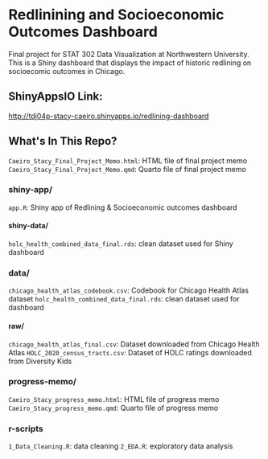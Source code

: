 # Redlinining and Socioeconomic Outcomes Dashboard 

Final project for STAT 302 Data Visualization at Northwestern University. 
This is a Shiny dashboard that displays the impact of historic redlining on socioecomic outcomes in Chicago. 

## ShinyAppsIO Link: 
http://tdj04p-stacy-caeiro.shinyapps.io/redlining-dashboard

## What's In This Repo?
`Caeiro_Stacy_Final_Project_Memo.html`: HTML file of final project memo
`Caeiro_Stacy_Final_Project_Memo.qmd`: Quarto file of final project memo

### shiny-app/
`app.R`: Shiny app of Redlining & Socioeconomic outcomes dashboard

#### shiny-data/
`holc_health_combined_data_final.rds`: clean dataset used for Shiny dashboard

### data/
`chicago_health_atlas_codebook.csv`: Codebook for Chicago Health Atlas dataset
`holc_health_combined_data_final.rds`: clean dataset used for dashboard

#### raw/
`chicago_health_atlas_final.csv`: Dataset downloaded from Chicago Health Atlas
`HOLC_2020_census_tracts.csv`: Dataset of HOLC ratings downloaded from Diversity Kids

### progress-memo/
`Caeiro_Stacy_progress_memo.html`: HTML file of progress memo
`Caeiro_Stacy_progress_memo.qmd`: Quarto file of progress memo

### r-scripts
`1_Data_Cleaning.R`: data cleaning 
`2_EDA.R`: exploratory data analysis 
